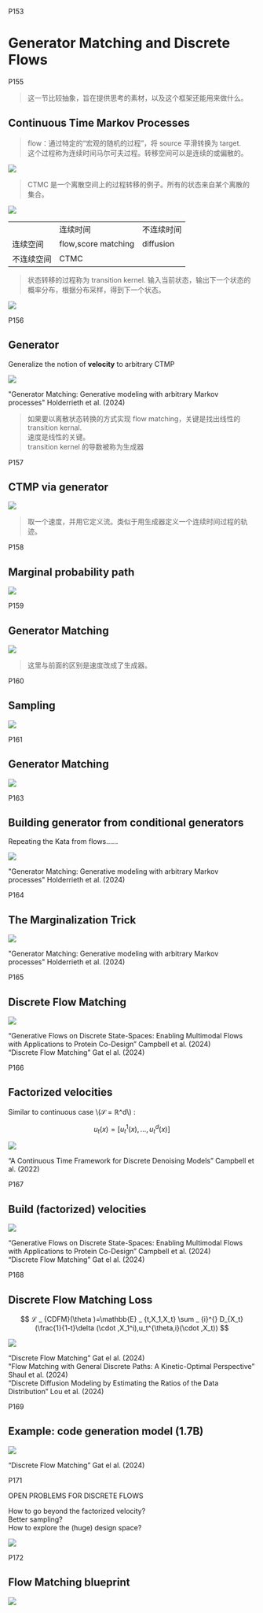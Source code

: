 
P153    
# Generator Matching and Discrete Flows

P155     
> 这一节比较抽象，旨在提供思考的素材，以及这个框架还能用来做什么。 

## Continuous Time Markov Processes    

> flow：通过特定的“宏观的随机的过程”，将 source 平滑转换为 target.     
这个过程称为连续时间马尔可夫过程。转移空间可以是连续的或偏散的。 

![](../assets/P155图-1.png)

> CTMC 是一个离散空间上的过程转移的例子。所有的状态来自某个离散的集合。       

![](../assets/P155图-2.png)

||||
|--|--|--|
|  | 连续时间 | 不连续时间 |
|连续空间 | flow,score matching | diffusion |
|不连续空间 | CTMC |  |

> 状态转移的过程称为 transition kernel. 输入当前状态，输出下一个状态的概率分布，根据分布采样，得到下一个状态。     

![](../assets/P155图-3.png)

P156    
## Generator

Generalize the notion of **velocity** to arbitrary CTMP 

![](../assets/P156图.png)

"Generator Matching: Generative modeling with arbitrary Markov processes" Holderrieth et al. (2024)      

> 如果要以离散状态转换的方式实现 flow matching，关键是找出线性的 transition kernal.     
速度是线性的关键。    
transition kernel 的导数被称为生成器       

P157    
## CTMP via generator

![](../assets/P157图.png)

> 取一个速度，并用它定义流。类似于用生成器定义一个连续时间过程的轨迹。   

P158     
## Marginal probability path

![](../assets/P158图.png)

P159    
## Generator Matching

![](../assets/P159图.png)

> 这里与前面的区别是速度改成了生成器。     

P160    
## Sampling

![](../assets/P160图.png)


P161     
## Generator Matching    

![](../assets/P161图.png)

P163      
## Building generator from conditional generators

Repeating the Kata from flows……      

![](../assets/P163图.png)

"Generator Matching: Generative modeling with arbitrary Markov processes" Holderrieth et al. (2024)     

P164     
## The Marginalization Trick 

![](../assets/P164图.png)

"Generator Matching: Generative modeling with arbitrary Markov processes" Holderrieth et al. (2024)     

P165    
## Discrete Flow Matching

![](../assets/P165图.png)

“Generative Flows on Discrete State-Spaces: Enabling Multimodal Flows with Applications to Protein Co-Design” Campbell et al. (2024)      
“Discrete Flow Matching” Gat el al. (2024)       

P166    
## Factorized velocities

Similar to continuous case \\(𝒮 = ℝ^d\\) :    

$$
u_t(x) = [u^1_t (x),…, u^d_t (x)]
$$

![](../assets/P166图-2.png)

“A Continuous Time Framework for Discrete Denoising Models” Campbell et al. (2022)     

P167    
## Build (factorized) velocities

![](../assets/P167图.png)

“Generative Flows on Discrete State-Spaces: Enabling Multimodal Flows with Applications to Protein Co-Design” Campbell et al. (2024)     
“Discrete Flow Matching” Gat el al. (2024)     

P168    
## Discrete Flow Matching Loss


$$
ℒ _ {CDFM}(\theta )=\mathbb{E} _ {t,X_1,X_t} \sum _ {i}^{} D_{X_t}(\frac{1}{1-t}\delta (\cdot ,X_1^i),u_t^{\theta,i}(\cdot ,X_t))  
$$

![](../assets/P168图.png)

“Discrete Flow Matching” Gat el al. (2024)    
"Flow Matching with General Discrete Paths: A Kinetic-Optimal Perspective” Shaul et al. (2024)    
“Discrete Diffusion Modeling by Estimating the Ratios of the Data Distribution” Lou et al. (2024)     

P169    
## Example: code generation model (1.7B)    

![](../assets/P169图.png)

“Discrete Flow Matching” Gat el al. (2024)     

P171    

OPEN PROBLEMS FOR DISCRETE FLOWS     

How to go beyond the factorized velocity?     
Better sampling?    
How to explore the (huge) design space?     

![](../assets/P170图.png)

P172    
## Flow Matching blueprint   

![](../assets/P172图.png)
